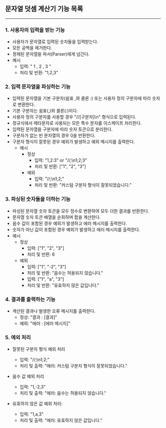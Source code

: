 ## 문자열 덧셈 계산기 기능 목록

---
### 1. 사용자의 입력을 받는 기능
- 사용자가 문자열로 입력된 숫자들을 입력받는다.
- 모든 공백을 제거한다.
- 정제된 문자열을 파서(Parser)에게 넘긴다.
- 예시
    - 입력: " 1 , 2 , 3 "
    - 처리 및 반환: "1,2,3"

### 2. 입력 문자열을 파싱하는 기능
- 입력된 문자열을 기본 구분자(쉼표 ,와 콜론 :) 또는 사용자 정의 구분자에 따라 숫자로 변환한다.
- 기본 구분자는 쉼표(,)와 콜론(:)이다.
- 사용자 정의 구분자를 사용할 경우 "//[구분자]\n" 형식으로 입력된다.
- 정규식에서 메타문자로 사용되는 모든 특수 문자를 이스케이프 처리한다.
- 입력된 문자열을 구분자에 따라 숫자 토큰으로 분리한다.
- 구분자가 없는 빈 문자열의 경우 0을 반환한다.
- 구분자 형식이 잘못된 경우 예외가 발생하고 예외 메시지를 출력한다.
    - 예시
        - 정상
            - 입력: "1,2:3" or "//;\n1;2;3"
            - 처리 및 반환: ["1", "2", "3"]
        - 예외
            - 입력: "//;\n1;2;"
            - 처리 및 반환: "커스텀 구분자 형식이 잘못되었습니다."

### 3. 파싱된 숫자들을 더하는 기능
- 파싱된 문자열 숫자 토큰을 모두 정수로 변환하여 모두 더한 결과를 반환한다.
- 문자열 숫자 토큰 배열을 순회하며 합을 계산한다.
- 음수 값이 포함된 경우 예외가 발생하고 에러 메시지를 출력한다.
- 숫자가 아닌 값이 포함된 경우 예외가 발생하고 에러 메시지를 출력한다.
- 예시
    - 정상
        - 입력: ["1", "2", "3"]
        - 처리 및 반환: 6
    - 예외
        - 입력: ["1", "-2", "3"]
        - 처리 및 반환: "음수는 허용되지 않습니다."
        - 입력: ["1", "a", "3"]
        - 처리 및 반환: "유효하지 않은 값입니다."

### 4. 결과를 출력하는 기능
- 계산된 결과나 발생한 오류 메시지를 출력한다.
    - 정상: "결과 : [결과]"
    - 예외: "에러 : [에러 메시지]"

### 5. 예외 처리
- 잘못된 구분자 형식 예외 처리
    - 입력: "//;\n1;2;"
    - 처리 및 출력: "에러: 커스텀 구분자 형식이 잘못되었습니다."


- 음수 값 예외 처리
    - 입력: "1,-2,3"
    - 처리 및 출력: "에러: 음수는 허용되지 않습니다."


- 유효하지 않은 값 예외 처리:
    - 입력: "1,a,3"
    - 처리 및 출력: "에러: 유효하지 않은 값입니다."